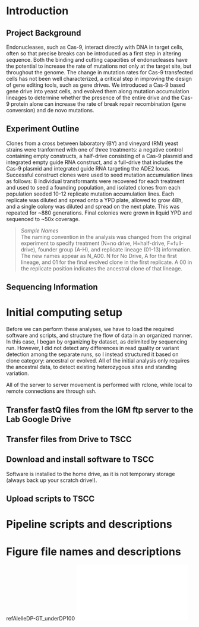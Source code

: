 # Introduction  
   
## Project Background
Endonucleases, such as Cas-9, interact directly with DNA in target cells, often so that precise breaks can be introduced as a first step in altering sequence. Both the binding and cutting capacities of endonucleases have the potential to increase the rate of mutations not only at the target site, but throughout the genome. The change in mutation rates for Cas-9 transfected cells has not been well characterized, a critical step in improving the design of gene editing tools, such as gene drives. We introduced a Cas-9 based gene drive into yeast cells, and evolved them along mutation accumulation lineages to determine whether the presence of the entire drive and the Cas-9 protein alone can increase the rate of break repair recombination (gene conversion) and de novo mutations.

## Experiment Outline
Clones from a cross between laboratory (BY) and vineyard (RM) yeast strains were tranformed with one of three treatments: a negative control containing empty constructs, a half-drive consisting of a Cas-9 plasmid and integrated empty guide RNA construct, and a full-drive that includes the Cas-9 plasmid and integrated guide RNA targeting the ADE2 locus. Successful construct clones were used to seed mutation accumulation lines as follows: 8 individual transformants were recovered for each treatment and used to seed a founding population, and isolated clones from each population seeded 10-12 replicate mutation accumulation lines. Each replicate was diluted and spread onto a YPD plate, allowed to grow 48h, and a single colony was diluted and spread on the next plate. This was repeated for ~880 generations. Final colonies were grown in liquid YPD and sequenced to ~50x coverage. 

> *Sample Names*  
The naming convention in the analysis was changed from the original experiment to specify treatment (N=no drive, H=half-drive, F=full-drive), founder group (A-H), and replicate lineage (01-13) information. The new names appear as N_A00. N for No Drive, A for the first lineage, and 01 for the final evolved clone in the first replicate. A 00 in the replicate position indicates the ancestral clone of that lineage.



## Sequencing Information



# Initial computing setup
Before we can perform these analyses, we have to load the required software and scripts, and structure the flow of data in an organized manner. In this case, I began by organizing by dataset, as delimited by sequencing run. However, I did not detect any differences in read quality or variant detection among the separate runs, so I instead structured it based on clone category: ancestral or evolved. All of the initial analysis only requires the ancestral data, to detect existing heterozygous sites and standing variation.

All of the server to server movement is performed with rclone, while local to remote connections are through ssh. 

## Transfer fastQ files from the IGM ftp server to the Lab Google Drive


## Transfer files from Drive to TSCC



## Download and install software to TSCC
Software is installed to the home drive, as it is not temporary storage (always back up your scratch drive!).


## Upload scripts to TSCC


# Pipeline scripts and descriptions




Figure file names and descriptions
=================================

refAlelleDP-GT_underDP100
![refAlelleDP-GT_underDP100](/assets/images/refAlelleDP-GT_underDP100.pdf)
